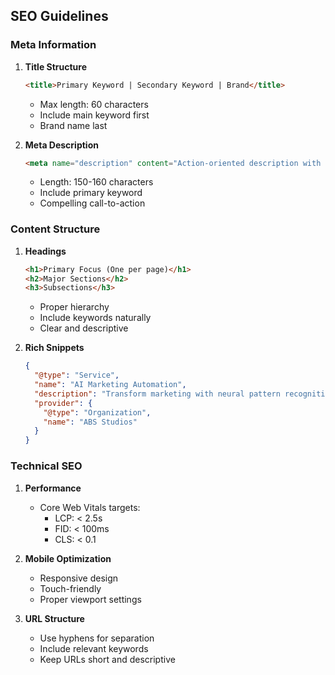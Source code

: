 ## SEO Guidelines

### Meta Information
1. **Title Structure**
   ```html
   <title>Primary Keyword | Secondary Keyword | Brand</title>
   ```
   - Max length: 60 characters
   - Include main keyword first
   - Brand name last

2. **Meta Description**
   ```html
   <meta name="description" content="Action-oriented description with primary keyword and value proposition. Include numbers (110X) and call-to-action." />
   ```
   - Length: 150-160 characters
   - Include primary keyword
   - Compelling call-to-action

### Content Structure
1. **Headings**
   ```html
   <h1>Primary Focus (One per page)</h1>
   <h2>Major Sections</h2>
   <h3>Subsections</h3>
   ```
   - Proper hierarchy
   - Include keywords naturally
   - Clear and descriptive

2. **Rich Snippets**
   ```json
   {
     "@type": "Service",
     "name": "AI Marketing Automation",
     "description": "Transform marketing with neural pattern recognition...",
     "provider": {
       "@type": "Organization",
       "name": "ABS Studios"
     }
   }
   ```

### Technical SEO
1. **Performance**
   - Core Web Vitals targets:
     - LCP: < 2.5s
     - FID: < 100ms
     - CLS: < 0.1

2. **Mobile Optimization**
   - Responsive design
   - Touch-friendly
   - Proper viewport settings

3. **URL Structure**
   - Use hyphens for separation
   - Include relevant keywords
   - Keep URLs short and descriptive